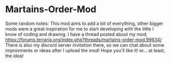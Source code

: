 # Martains-Order-Mod
Some random notes: This mod aims to add a bit of everything, other bigger mods were a great inspiration for me to start developing with the little I know of coding and drawing. I have a thread posted about my mod; https://forums.terraria.org/index.php?threads/martains-order-mod.99634/ 
There is also my discord server invitation there, so we can chat about some improvments or ideas after I upload the mod!
Hope you'll like it! or... at least, the idea!
